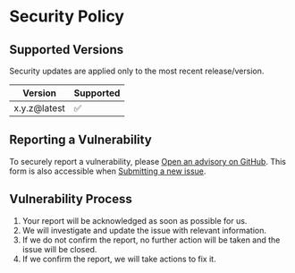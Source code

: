 # Security Policy

## Supported Versions

Security updates are applied only to the most recent release/version.

| Version | Supported          |
| ------- | ------------------ |
| x.y.z@latest   | :white_check_mark: |

## Reporting a Vulnerability

To securely report a vulnerability, please [Open an advisory on GitHub](https://github.com/farhan7reza7/if-follow-package/security/advisories/new). This form is also accessible when [Submitting a new issue](https://github.com/farhan7reza7/if-follow-package/issues/new/choose).

## Vulnerability Process

1. Your report will be acknowledged as soon as possible for us.
2. We will investigate and update the issue with relevant information.
3. If we do not confirm the report, no further action will be taken and the issue will be closed.
4. If we confirm the report, we will take actions to fix it.
